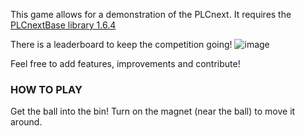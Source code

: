 This game allows for a demonstration of the PLCnext.
It requires the [PLCnextBase library 1.6.4](https://www.plcnextstore.com/world/app/391)

There is a leaderboard to keep the competition going!
![image](https://github.com/user-attachments/assets/63cf0d96-79e6-491c-9a7f-0c403392375b)



Feel free to add features, improvements and contribute!

### HOW TO PLAY
Get the ball into the bin! Turn on the magnet (near the ball) to move it around.
